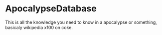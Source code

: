 # ApocalypseDatabase
This is all the knowledge you need to know in a apocalypse or something, basicaly wikipedia x100 on coke.
